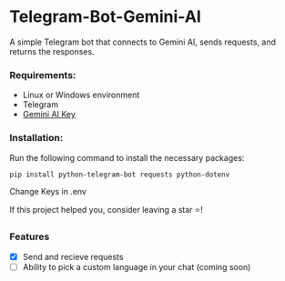 # Telegram-Bot-Gemini-AI

A simple Telegram bot that connects to Gemini AI, sends requests, and returns the responses.

### Requirements:
- Linux or Windows environment
- Telegram
- [Gemini AI Key](https://g.co/ai/idxGetGeminiKey)
  
### Installation:

Run the following command to install the necessary packages:
```bash
pip install python-telegram-bot requests python-dotenv
```
Change Keys in .env


If this project helped you, consider leaving a star ⭐!

### Features
- [X] Send and recieve requests
- [ ] Ability to pick a custom language in your chat (coming soon)
